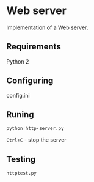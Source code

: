 Web server
=====================

Implementation of a Web server.

## Requirements ##

Python 2

## Configuring ##

config.ini

## Runing ##

`python http-server.py`

`Ctrl+C` - stop the server

## Testing ##

`httptest.py`